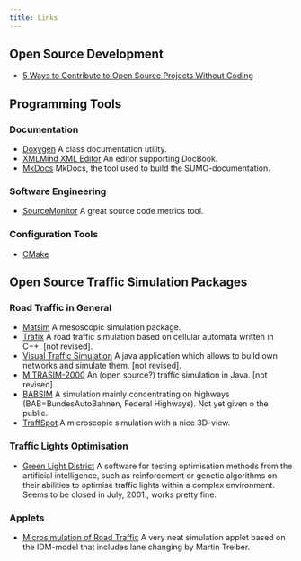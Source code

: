 ```yaml
---
title: Links
---
```


## Open Source Development

- [5 Ways to Contribute to Open Source Projects Without
  Coding](https://nongeeksight.blogspot.com/2006/09/5-ways-to-contribute-to-open-source.html)

## Programming Tools

### Documentation

- [Doxygen](https://www.doxygen.nl/) A class
  documentation utility.
- [XMLMind XML Editor](https://www.xmlmind.com/xmleditor/) An editor
  supporting DocBook.
- [MkDocs](https://www.mkdocs.org/)
  MkDocs, the tool used to build the SUMO-documentation.

### Software Engineering

- [SourceMonitor](https://www.derpaul.net/SourceMonitor/) A
  great source code metrics tool.

### Configuration Tools

- [CMake](https://cmake.org/)

## Open Source Traffic Simulation Packages

### Road Traffic in General

- [Matsim](https://www.matsim.org/) A mesoscopic simulation package.
- [Trafix](https://trafix.sourceforge.net/) A road traffic simulation
  based on cellular automata written in C++. \[not revised\].
- [Visual Traffic
  Simulation](https://mysite.wanadoo-members.co.uk/tomfotherby/Contents/Uni/Project/index.html)
  A java application which allows to build own networks and simulate
  them. \[not revised\].
- [MITRASIM-2000](https://www.maerivoet.org/index.php?page=traffic-mitrasim-2000)
  An (open source?) traffic simulation in Java. \[not revised\].
- [BABSIM](https://www.inf.bi.ruhr-uni-bochum.de/index.php?option=com_content&view=article&id=17:babsim&catid=81&Itemid=116&lang=de) A simulation mainly concentrating on
  highways (BAB=BundesAutoBahnen, Federal Highways). Not yet given o
  the public.
- [TraffSpot](https://traffspot.db-nico.de/) A microscopic simulation
  with a nice 3D-view.

### Traffic Lights Optimisation

- [Green Light District](https://sourceforge.net/projects/stoplicht/) A software
  for testing optimisation methods from the artificial intelligence,
  such as reinforcement or genetic algorithms on their abilities to
  optimise traffic lights within a complex environment. Seems to be
  closed in July, 2001., works pretty fine.

### Applets

- [Microsimulation of Road Traffic](https://www.traffic-simulation.de/)
  A very neat simulation applet based on the IDM-model that includes
  lane changing by Martin Treiber.
